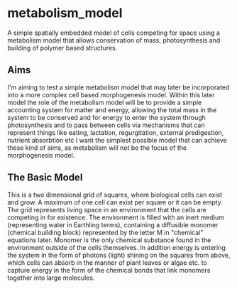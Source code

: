 # metabolism_model
A simple spatially embedded model of cells competing for space using a metabolism model that allows conservation of mass, photosynthesis and building of polymer based structures.

## Aims
I'm aiming to test a simple metabolism model that may later be incorporated into a more complex cell based morphogenesis model. Within this later model the role of the metabolism model will be to provide a simple accounting system for matter and energy, allowing the total mass in the system to be conserved and for energy to enter the system through photosynthesis and to pass between cells via mechanisms that can represent things like eating, lactation, regurgitation, external predigestion, nutrient absorbtion etc I want the simplest possible model that can achieve these kind of aims, as metabolism will not be the focus of the morphogenesis model.

## The Basic Model
This is a two dimensional grid of squares, where biological cells can exist and grow. A maximum of one cell can exist per square or it can be empty. The grid represents living space in an environment that the cells are competing in for existence. The environment is filled with an inert medium (representing water in Earthling terms), containing a diffusible monomer (chemical building block) represented by the letter M in "chemical" equations later. Monomer is the only chemical substance found in the environment outside of the cells themselves. In addition energy is entering the system in the form of photons (light) shining on the squares from above, which cells can absorb in the manner of plant leaves or algae etc. to capture energy in the form of the chemical bonds that link monomers together into large molecules.

